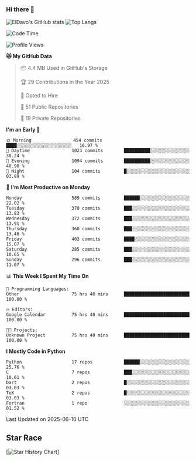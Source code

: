 ### Hi there 👋
![ElDavo's GitHub stats](https://github-readme-stats.vercel.app/api?username=ElDavoo&show_icons=true&theme=chartreuse-dark)
![Top Langs](https://github-readme-stats.vercel.app/api/top-langs/?username=ElDavoo&theme=chartreuse-dark&layout=compact)

<!--START_SECTION:waka-->
![Code Time](http://img.shields.io/badge/Code%20Time-3%2C350%20hrs%2038%20mins-blue)

![Profile Views](http://img.shields.io/badge/Profile%20Views-0-blue)

**🐱 My GitHub Data** 

> 📦 4.4 MB Used in GitHub's Storage 
 > 
> 🏆 29 Contributions in the Year 2025
 > 
> 💼 Opted to Hire
 > 
> 📜 51 Public Repositories 
 > 
> 🔑 19 Private Repositories 
 > 
**I'm an Early 🐤** 

```text
🌞 Morning                454 commits         ████░░░░░░░░░░░░░░░░░░░░░   16.97 % 
🌆 Daytime                1023 commits        ██████████░░░░░░░░░░░░░░░   38.24 % 
🌃 Evening                1094 commits        ██████████░░░░░░░░░░░░░░░   40.90 % 
🌙 Night                  104 commits         █░░░░░░░░░░░░░░░░░░░░░░░░   03.89 % 
```
📅 **I'm Most Productive on Monday** 

```text
Monday                   589 commits         ██████░░░░░░░░░░░░░░░░░░░   22.02 % 
Tuesday                  370 commits         ███░░░░░░░░░░░░░░░░░░░░░░   13.83 % 
Wednesday                372 commits         ███░░░░░░░░░░░░░░░░░░░░░░   13.91 % 
Thursday                 360 commits         ███░░░░░░░░░░░░░░░░░░░░░░   13.46 % 
Friday                   403 commits         ████░░░░░░░░░░░░░░░░░░░░░   15.07 % 
Saturday                 285 commits         ███░░░░░░░░░░░░░░░░░░░░░░   10.65 % 
Sunday                   296 commits         ███░░░░░░░░░░░░░░░░░░░░░░   11.07 % 
```


📊 **This Week I Spent My Time On** 

```text
💬 Programming Languages: 
Other                    75 hrs 40 mins      █████████████████████████   100.00 % 

🔥 Editors: 
Google Calendar          75 hrs 40 mins      █████████████████████████   100.00 % 

🐱‍💻 Projects: 
Unknown Project          75 hrs 40 mins      █████████████████████████   100.00 % 
```

**I Mostly Code in Python** 

```text
Python                   17 repos            ██████░░░░░░░░░░░░░░░░░░░   25.76 % 
C                        7 repos             ███░░░░░░░░░░░░░░░░░░░░░░   10.61 % 
Dart                     2 repos             █░░░░░░░░░░░░░░░░░░░░░░░░   03.03 % 
TeX                      2 repos             █░░░░░░░░░░░░░░░░░░░░░░░░   03.03 % 
Fortran                  1 repo              ░░░░░░░░░░░░░░░░░░░░░░░░░   01.52 % 
```




 Last Updated on 2025-06-10 UTC
<!--END_SECTION:waka-->

## Star Race

[![Star History Chart](https://api.star-history.com/svg?repos=ElDavoo/WhatsApp-Crypt14-Crypt15-Decrypter,ElDavoo/TuringOS,EliteAndroidApps/WhatsApp-Crypt12-Decrypter,KnugiHK/Whatsapp-Chat-Exporter&type=Date)]

